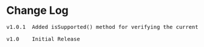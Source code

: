 # Change Log
<pre>
v1.0.1	Added isSupported() method for verifying the current device can use iCloud.

v1.0    Initial Release
